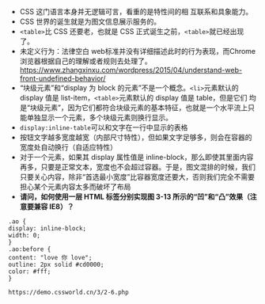 * CSS 这门语言本身并无逻辑可言，看重的是特性间的相
互联系和具象能力。
* CSS 世界的诞生就是为图文信息展示服务的。
* `<table>`比 CSS 还要老，也就是 CSS 正式诞生之前，`<table>`就已经出现了。
* 未定义行为：法律空白  web标准并没有详细描述此时的行为表现，而Chrome浏览器根据自己的理解或者规则去处理了。 https://www.zhangxinxu.com/wordpress/2015/04/understand-web-front-undefined-behavior/
* “块级元素”和“display 为 block 的元素”不是一个概念。`<li>`元素默认的 display 值是 list-item，`<table>`元素默认的 display 值是 table，但是它们
均是“块级元素”，因为它们都符合块级元素的基本特征，也就是一个水平流上只能单独显示一个元素，多个块级元素则换行显示。
* `display:inline-table`可以和文字在一行中显示的表格
* 按钮文字越多宽度越宽（内部尺寸特性），但如果文字足够多，则会在容器的
宽度处自动换行（自适应特性）
* 对于一个元素，如果其 display 属性值是 inline-block，那么即使其里面内容再多，只要是正常文本，宽度也不会超过容器。于是，图文混排的时候，我们只要关心内容，除非“首选最小宽度”比容器宽度还要大，否则我们完全不需要担心某个元素内容太多而破坏了布局
* **请问，如何使用一层 HTML 标签分别实现图 3-13 所示的“凹”和“凸”效果（注意要兼容 IE8）？**
```
.ao {
display: inline-block;
width: 0;
}
.ao:before {
content: "love 你 love";
outline: 2px solid #cd0000;
color: #fff;
}
```
`https://demo.cssworld.cn/3/2-6.php`
